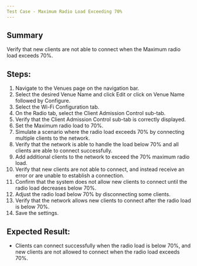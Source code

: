 ```yaml
---
Test Case - Maximum Radio Load Exceeding 70%
---
```

## Summary
Verify that new clients are not able to connect when the Maximum radio load exceeds 70%.

## Steps:
1. Navigate to the Venues page on the navigation bar.
2. Select the desired Venue Name and click Edit or click on Venue Name followed by Configure.
3. Select the Wi-Fi Configuration tab.
4. On the Radio tab, select the Client Admission Control sub-tab.
5. Verify that the Client Admission Control sub-tab is correctly displayed.
6. Set the Maximum radio load to 70%.
7. Simulate a scenario where the radio load exceeds 70% by connecting multiple clients to the network.
8. Verify that the network is able to handle the load below 70% and all clients are able to connect successfully.
9. Add additional clients to the network to exceed the 70% maximum radio load.
10. Verify that new clients are not able to connect, and instead receive an error or are unable to establish a connection.
11. Confirm that the system does not allow new clients to connect until the radio load decreases below 70%.
12. Adjust the radio load below 70% by disconnecting some clients.
13. Verify that the network allows new clients to connect after the radio load is below 70%.
14. Save the settings.

## Expected Result:
- Clients can connect successfully when the radio load is below 70%, and new clients are not allowed to connect when the radio load exceeds 70%.
